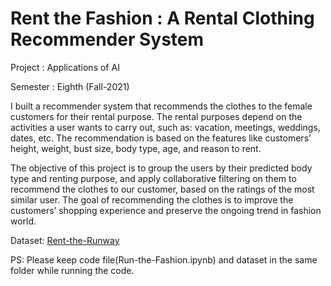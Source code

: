# Rent the Fashion : A Rental Clothing Recommender System

Project   : Applications of AI

Semester  : Eighth (Fall-2021)


I built a recommender system that recommends the clothes to the female customers for their rental purpose. The rental purposes depend on the activities a user wants to carry out, such as: vacation, meetings, weddings, dates, etc. The recommendation is based on the features like customers’ height, weight, bust size, body type, age, and reason to rent. 

The objective of this project is to group the users by their predicted body type and renting purpose, and apply collaborative filtering on them to recommend the clothes to our customer, based on the ratings of the most similar user. The goal of recommending the clothes is to improve the customers’ shopping experience and preserve the ongoing trend in fashion world.

Dataset: [Rent-the-Runway](http://deepx.ucsd.edu/public/jmcauley/renttherunway/renttherunway_final_data.json.gz)

PS: Please keep code file(Run-the-Fashion.ipynb) and dataset in the same folder while running the code.
